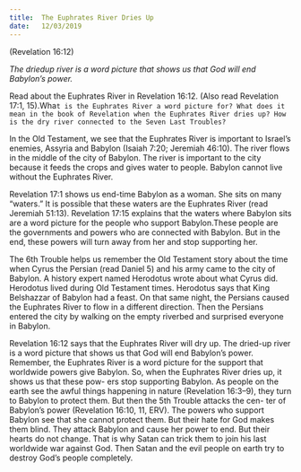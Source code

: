 ```yaml
---
title:  The Euphrates River Dries Up
date:   12/03/2019
---
```


(Revelation 16:12)

_The dried­up river is a word picture that shows us that God will end Babylon’s power._

Read about the Euphrates River in Revelation 16:12. (Also read Revelation 17:1, 15).Wha`t is the Euphrates River a word picture for? What does it mean in the book of Revelation when the Euphrates River dries up? How is the dry river connected to the Seven Last Troubles?`

In the Old Testament, we see that the Euphrates River is important to Israel’s enemies, Assyria and Babylon (Isaiah 7:20; Jeremiah 46:10). The river flows in the middle of the city of Babylon. The river is important to the city because it feeds the crops and gives water to people. Babylon cannot live without the Euphrates River.

Revelation 17:1 shows us end-time Babylon as a woman. She sits on many “waters.” It is possible that these waters are the Euphrates River (read Jeremiah 51:13). Revelation 17:15 explains that the waters where Babylon sits are a word picture for the people who support Babylon.These people are the governments and powers who are connected with Babylon. But in the end, these powers will turn away from her and stop supporting her.

The 6th Trouble helps us remember the Old Testament story about the time when Cyrus the Persian (read Daniel 5) and his army came to the city of Babylon. A history expert named Herodotus wrote about what Cyrus did. Herodotus lived during Old Testament times. Herodotus says that King Belshazzar of Babylon had a feast. On that same night, the Persians caused the Euphrates River to flow in a different direction. Then the Persians entered the city by walking on the empty riverbed and surprised everyone in Babylon.

Revelation 16:12 says that the Euphrates River will dry up. The dried-up river is a word picture that shows us that God will end Babylon’s power. Remember, the Euphrates River is a word picture for the support that worldwide powers give Babylon. So, when the Euphrates River dries up, it shows us that these pow- ers stop supporting Babylon. As people on the earth see the awful things happening in nature (Revelation 16:3–9), they turn to Babylon to protect them. But then the 5th Trouble attacks the cen- ter of Babylon’s power (Revelation 16:10, 11, ERV). The powers who support Babylon see that she cannot protect them. But their hate for God makes them blind. They attack Babylon and cause her power to end. But their hearts do not change. That is why Satan can trick them to join his last worldwide war against God. Then Satan and the evil people on earth try to destroy God’s people completely.